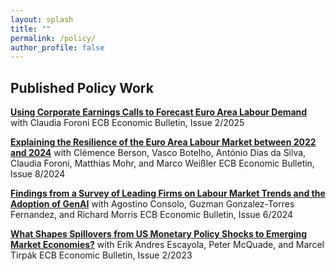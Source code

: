 ```yaml
---
layout: splash
title: ""
permalink: /policy/
author_profile: false
---
```

## Published Policy Work
[**Using Corporate Earnings Calls to Forecast Euro Area Labour Demand**](https://www.ecb.europa.eu/press/economic-bulletin/focus/2025/html/ecb.ebbox202502_04~3283f1bc62.en.html) with Claudia Foroni
ECB Economic Bulletin, Issue 2/2025

[**Explaining the Resilience of the Euro Area Labour Market between 2022 and 2024**](https://www.ecb.europa.eu/press/economic-bulletin/articles/2025/html/ecb.ebart202408_02~8e16d5aa2f.en.html) with Clémence Berson, Vasco Botelho, António Dias da Silva, Claudia Foroni, Matthias Mohr, and Marco Weißler
ECB Economic Bulletin, Issue 8/2024

[**Findings from a Survey of Leading Firms on Labour Market Trends and the Adoption of GenAI**](https://www.ecb.europa.eu/press/economic-bulletin/focus/2024/html/ecb.ebbox202406_04~ddc1cbcf78.en.html) with Agostino Consolo, Guzman Gonzalez-Torres Fernandez, and Richard Morris
ECB Economic Bulletin, Issue 6/2024

[**What Shapes Spillovers from US Monetary Policy Shocks to Emerging Market Economies?**](https://www.ecb.europa.eu/press/economic-bulletin/focus/2023/html/ecb.ebbox202302_01~f57ac89502.en.html) with Erik Andres Escayola, Peter McQuade, and Marcel Tirpák
ECB Economic Bulletin, Issue 2/2023

